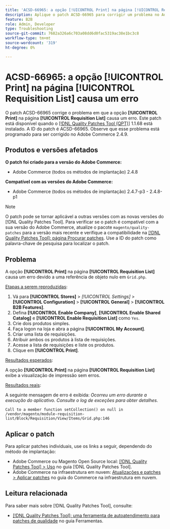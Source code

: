 ```yaml
---
title: 'ACSD-66965: a opção [!UICONTROL Print] na página [!UICONTROL Requisition List] causa um erro'
description: Aplique o patch ACSD-66965 para corrigir um problema no Adobe Commerce em que a opção [!UICONTROL Print] na página [!UICONTROL Requisition List] causa um erro.
feature: B2B
role: Admin, Developer
type: Troubleshooting
source-git-commit: 7682a326a6c703a08dd6d0fac5319ac38e1bc3c8
workflow-type: tm+mt
source-wordcount: '319'
ht-degree: 0%

---
```



# ACSD-66965: a opção **[!UICONTROL Print]** na página **[!UICONTROL Requisition List]** causa um erro

O patch ACSD-66965 corrige o problema em que a opção **[!UICONTROL Print]** na página **[!UICONTROL Requisition List]** causa um erro. Este patch está disponível quando o [[!DNL Quality Patches Tool (QPT)]](/help/tools/quality-patches-tool/quality-patches-tool-to-self-serve-quality-patches.md) 1.1.68 está instalado. A ID do patch é ACSD-66965. Observe que esse problema está programado para ser corrigido no Adobe Commerce 2.4.9.

## Produtos e versões afetados

**O patch foi criado para a versão do Adobe Commerce:**

* Adobe Commerce (todos os métodos de implantação) 2.4.8

**Compatível com as versões do Adobe Commerce:**

* Adobe Commerce (todos os métodos de implantação) 2.4.7-p3 - 2.4.8-p1

>[!NOTE]
>
>O patch pode se tornar aplicável a outras versões com as novas versões do [!DNL Quality Patches Tool]. Para verificar se o patch é compatível com a sua versão do Adobe Commerce, atualize o pacote `magento/quality-patches` para a versão mais recente e verifique a compatibilidade na [[!DNL Quality Patches Tool]: página Procurar patches](https://experienceleague.adobe.com/tools/commerce-quality-patches/index.html). Use a ID do patch como palavra-chave de pesquisa para localizar o patch.

## Problema

A opção **[!UICONTROL Print]** na página **[!UICONTROL Requisition List]** causa um erro devido a uma referência de objeto nulo em `Grid.php`.

<u>Etapas a serem reproduzidas</u>:

1. Vá para **[!UICONTROL Stores]** > *[!UICONTROL Settings]* > **[!UICONTROL Configuration]** > **[!UICONTROL General]** > **[!UICONTROL B2B Features]**.
1. Defina **[!UICONTROL Enable Company]**, **[!UICONTROL Enable Shared Catalog]** e **[!UICONTROL Enable Requisition List]** como `Yes`.
1. Crie dois produtos simples.
1. Faça logon na loja e abra a página **[!UICONTROL My Account]**.
1. Criar uma lista de requisições.
1. Atribuir ambos os produtos à lista de requisições.
1. Acesse a lista de requisições e liste os produtos.
1. Clique em **[!UICONTROL Print]**.

<u>Resultados esperados</u>:

A opção **[!UICONTROL Print]** na página **[!UICONTROL Requisition List]** exibe a visualização de impressão sem erros.

<u>Resultados reais</u>:

A seguinte mensagem de erro é exibida: *Ocorreu um erro durante a execução do aplicativo. Consulte o log de exceções para obter detalhes.*

```
Call to a member function setCollection() on null in /vendor/magento/module-requisition-list/Block/Requisition/View/Items/Grid.php:146
```

## Aplicar o patch

Para aplicar patches individuais, use os links a seguir, dependendo do método de implantação:

* Adobe Commerce ou Magento Open Source local: [[!DNL Quality Patches Tool] > Uso](/help/tools/quality-patches-tool/usage.md) no guia [!DNL Quality Patches Tool].
* Adobe Commerce na infraestrutura em nuvem: [Atualizações e patches > Aplicar patches](https://experienceleague.adobe.com/docs/commerce-cloud-service/user-guide/develop/upgrade/apply-patches.html) no guia do Commerce na infraestrutura em nuvem.

## Leitura relacionada

Para saber mais sobre [!DNL Quality Patches Tool], consulte:

* [[!DNL Quality Patches Tool]: uma ferramenta de autoatendimento para patches de qualidade](/help/tools/quality-patches-tool/quality-patches-tool-to-self-serve-quality-patches.md) no guia Ferramentas.
